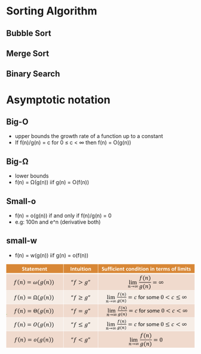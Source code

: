 # Sorting Algorithm

## Bubble Sort

## Merge Sort

## Binary Search

# Asymptotic notation

## Big-O
- upper bounds the growth rate of a function up to a constant
- If f(n)/g(n) = c for 0 ≤ c < ∞ then f(n) = O(g(n))

## Big-Ω
- lower bounds
- f(n) = Ω(g(n)) iif g(n) = O(f(n))

## Small-o
- f(n) = o(g(n)) if and only if f(n)/g(n) = 0
- e.g: 100n and e^n (derivative both)

## small-w
- f(n) = w(g(n)) iif g(n) = o(f(n))

![alt text](./images/IMG_F69B8CB5D2F6-1.jpeg "Logo Title Text 1")

